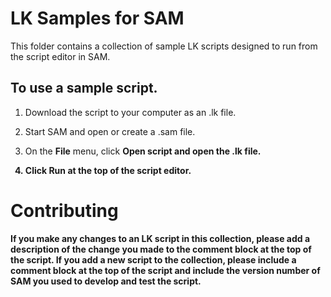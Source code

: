 # LK Samples for SAM 

This folder contains a collection of sample LK scripts designed to run from the script editor in SAM.

## To use a sample script.

1. Download the script to your computer as an .lk file.

2. Start SAM and open or create a .sam file.

3. On the <strong>File</strong> menu, click <strong>Open script</script> and open the .lk file.

4. Click <strong>Run</strong> at the top of the script editor.

# Contributing

If you make any changes to an LK script in this collection, please add a description of the change you made to the comment block at the top of the script. If you add a new script to the collection, please include a comment block at the top of the script and include the version number of SAM you used to develop and test the script.
